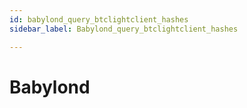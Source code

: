 ```yaml
---
id: babylond_query_btclightclient_hashes
sidebar_label: Babylond_query_btclightclient_hashes

---
```


# Babylond